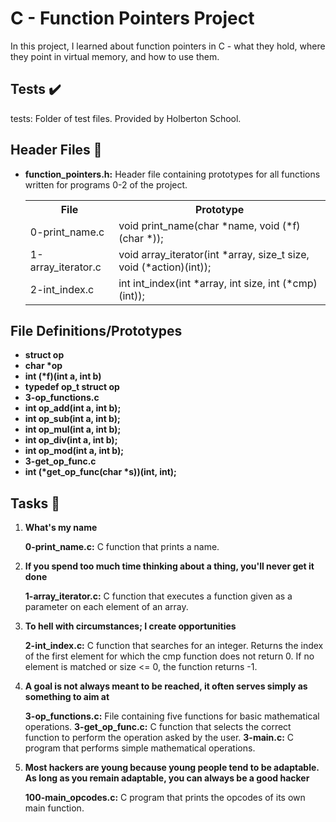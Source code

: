 <h1>C - Function Pointers Project</h1>
    <p>In this project, I learned about function pointers in C - what they hold, where they point in virtual memory, and how to use them.</p>
    <h2>Tests ✔️</h2>
    <p>tests: Folder of test files. Provided by Holberton School.</p>
    <h2>Header Files 📁</h2>
    <ul>
        <li><strong>function_pointers.h:</strong> Header file containing prototypes for all functions written for programs 0-2 of the project.</li>
        <table>
            <tr>
                <th>File</th>
                <th>Prototype</th>
            </tr>
            <tr>
                <td>0-print_name.c</td>
                <td>void print_name(char *name, void (*f)(char *));</td>
            </tr>
            <tr>
                <td>1-array_iterator.c</td>
                <td>void array_iterator(int *array, size_t size, void (*action)(int));</td>
            </tr>
            <tr>
                <td>2-int_index.c</td>
                <td>int int_index(int *array, int size, int (*cmp)(int));</td>
            </tr>
        </table>
    </ul>
    <h2>File Definitions/Prototypes</h2>
    <ul>
        <li><strong>struct op</strong></li>
        <li><strong>char *op</strong></li>
        <li><strong>int (*f)(int a, int b)</strong></li>
        <li><strong>typedef op_t struct op</strong></li>
        <li><strong>3-op_functions.c</strong></li>
        <li><strong>int op_add(int a, int b);</strong></li>
        <li><strong>int op_sub(int a, int b);</strong></li>
        <li><strong>int op_mul(int a, int b);</strong></li>
        <li><strong>int op_div(int a, int b);</strong></li>
        <li><strong>int op_mod(int a, int b);</strong></li>
        <li><strong>3-get_op_func.c</strong></li>
        <li><strong>int (*get_op_func(char *s))(int, int);</strong></li>
    </ul>
    <h2>Tasks 📃</h2>
    <ol>
        <li><strong>What's my name</strong></li>
        <p><strong>0-print_name.c:</strong> C function that prints a name.</p>
        <li><strong>If you spend too much time thinking about a thing, you'll never get it done</strong></li>
        <p><strong>1-array_iterator.c:</strong> C function that executes a function given as a parameter on each element of an array.</p>
        <li><strong>To hell with circumstances; I create opportunities</strong></li>
        <p><strong>2-int_index.c:</strong> C function that searches for an integer. Returns the index of the first element for which the cmp function does not return 0. If no element is matched or size <= 0, the function returns -1.</p>
        <li><strong>A goal is not always meant to be reached, it often serves simply as something to aim at</strong></li>
        <p><strong>3-op_functions.c:</strong> File containing five functions for basic mathematical operations. <strong>3-get_op_func.c:</strong> C function that selects the correct function to perform the operation asked by the user. <strong>3-main.c:</strong> C program that performs simple mathematical operations.</p>
        <li><strong>Most hackers are young because young people tend to be adaptable. As long as you remain adaptable, you can always be a good hacker</strong></li>
        <p><strong>100-main_opcodes.c:</strong> C program that prints the opcodes of its own main function.</p>
    </ol>
